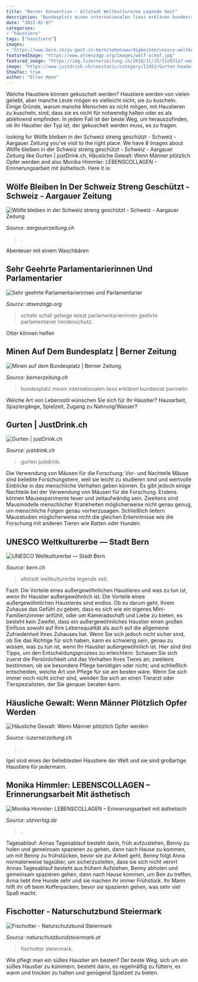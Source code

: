 ```yaml
---
title: "Berner Konvention ~ Altstadt Weltkulturerbe Legende Seit"
description: "Bundesplatz minen internationalen liess erklären bundesrat parmelin"
date: "2022-02-07"
categories:
- "haustiere"
tags: ["haustiere"]
images:
- "https://www.bern.ch/zu-gast-in-bern/sehenswurdigkeiten/unesco-weltkulturerbe/bernartikelblock.2004-12-13.5097638228-image1/@@images/d05c7134-f62a-454d-a3a2-830760e79c40.jpeg"
featuredImage: "https://www.atsenzagp.org/images/wolf-schaf.jpg"
featured_image: "https://img.luzernerzeitung.ch/2018/11/15/11e931a7-eed6-4ed8-a7c8-cf761590ff0d.jpeg?width=1360&amp;height=906&amp;fit=crop&amp;quality=75&amp;auto=webp"
image: "https://www.justdrink.ch/cmsstatic/category/11452/Gurten-header-1.png"
ShowToc: true
author: "Ellen Mann"
---
```



Welche Haustiere können gekuschelt werden?
Haustiere werden von vielen geliebt, aber manche Leute mögen es vielleicht nicht, sie zu kuscheln. Einige Gründe, warum manche Menschen es nicht mögen, mit Haustieren zu kuscheln, sind, dass sie es nicht für notwendig halten oder es als ablehnend empfinden. In jedem Fall ist der beste Weg, um herauszufinden, ob Ihr Haustier der Typ ist, der gekuschelt werden muss, es zu fragen.

	

		
looking for Wölfe bleiben in der Schweiz streng geschützt - Schweiz - Aargauer Zeitung you've visit to the right place. We have 8 Images about Wölfe bleiben in der Schweiz streng geschützt - Schweiz - Aargauer Zeitung like Gurten | justDrink.ch, Häusliche Gewalt: Wenn Männer plötzlich Opfer werden and also Monika Himmler: LEBENSCOLLAGEN – Erinnerungsarbeit mit ästhetisch. Here it is:
		
    
## Wölfe Bleiben In Der Schweiz Streng Geschützt - Schweiz - Aargauer Zeitung

<img loading=lazy src="https://static.az-cdn.ch/__ip/q26mKyFVVS45bBSZxO8rolXAcsA/19992dad72ab51d550705aaf5f8372e38bd36bce/n-large-16x9-far" onerror="this.onerror=null;this.src='https://tse3.mm.bing.net/th?id=OIP.Ky2wREhGBiBbKibvVPUMigHaEK&amp;pid=15.1';" alt="Wölfe bleiben in der Schweiz streng geschützt - Schweiz - Aargauer Zeitung">

_Source: aargauerzeitung.ch_

>. 

	

Abenteuer mit einem Waschbären

    
## Sehr Geehrte Parlamentarierinnen Und Parlamentarier

<img loading=lazy src="https://www.atsenzagp.org/images/wolf-schaf.jpg" onerror="this.onerror=null;this.src='https://tse1.mm.bing.net/th?id=OIP.5TWiNurvSh3XYYs-e0fkUAHaEK&amp;pid=15.1';" alt="Sehr geehrte Parlamentarierinnen und Parlamentarier">

_Source: atsenzagp.org_

>schafe schaf gehege reisst parlamentarierinnen geehrte parlamentarier herdenschutz. 

	

Otter können helfen

    
## Minen Auf Dem Bundesplatz | Berner Zeitung

<img loading=lazy src="https://cdn.unitycms.io/image/ocroped/1200,1200,1000,1000,0,0/z8FL7bgPB_w/C_pogZaSqfZ9OvZ3QieOd-.jpg" onerror="this.onerror=null;this.src='https://tse3.mm.bing.net/th?id=OIP.aIfBeqO9RNQRgRX3GUK7HAHaE8&amp;pid=15.1';" alt="Minen auf dem Bundesplatz | Berner Zeitung">

_Source: bernerzeitung.ch_

>bundesplatz minen internationalen liess erklären bundesrat parmelin. 

	

Welche Art von Lebensstil wünschen Sie sich für Ihr Haustier? Hausarbeit, Spaziergänge, Spielzeit, Zugang zu Nahrung/Wasser?

    
## Gurten | JustDrink.ch

<img loading=lazy src="https://www.justdrink.ch/cmsstatic/category/11452/Gurten-header-1.png" onerror="this.onerror=null;this.src='https://tse2.mm.bing.net/th?id=OIP._WQDR_aTx6VqePawuByqIQHaCx&amp;pid=15.1';" alt="Gurten | justDrink.ch">

_Source: justdrink.ch_

>gurten justdrink. 

	

Die Verwendung von Mäusen für die Forschung: Vor- und Nachteile
Mäuse sind beliebte Forschungstiere, weil sie leicht zu studieren sind und wertvolle Einblicke in das menschliche Verhalten geben können. Es gibt jedoch einige Nachteile bei der Verwendung von Mäusen für die Forschung. Erstens können Mausexperimente teuer und zeitaufwändig sein. Zweitens sind Mausmodelle menschlicher Krankheiten möglicherweise nicht genau genug, um menschliche Folgen genau vorherzusagen. Schließlich liefern Mausstudien möglicherweise nicht die gleichen Erkenntnisse wie die Forschung mit anderen Tieren wie Ratten oder Hunden.

    
## UNESCO Weltkulturerbe — Stadt Bern

<img loading=lazy src="https://www.bern.ch/zu-gast-in-bern/sehenswurdigkeiten/unesco-weltkulturerbe/bernartikelblock.2004-12-13.5097638228-image1/@@images/d05c7134-f62a-454d-a3a2-830760e79c40.jpeg" onerror="this.onerror=null;this.src='https://tse1.mm.bing.net/th?id=OIP.qn__zwGstcbjM80Hwj9gwQHaEk&amp;pid=15.1';" alt="UNESCO Weltkulturerbe — Stadt Bern">

_Source: bern.ch_

>altstadt weltkulturerbe legende seit. 

	

Fazit: Die Vorteile eines außergewöhnlichen Haustieres und was zu tun ist, wenn Ihr Haustier außergewöhnlich ist.
Die Vorteile eines außergewöhnlichen Haustieres sind endlos. Ob es darum geht, Ihrem Zuhause das Gefühl zu geben, dass es sich wie ein eigenes Mini-Familienzimmer anfühlt, oder um Kameradschaft und Liebe zu bieten, es besteht kein Zweifel, dass ein außergewöhnliches Haustier einen großen Einfluss sowohl auf Ihre Lebensqualität als auch auf die allgemeine Zufriedenheit Ihres Zuhauses hat. Wenn Sie sich jedoch nicht sicher sind, ob Sie das Richtige für sich haben, kann es schwierig sein, genau zu wissen, was zu tun ist, wenn Ihr Haustier außergewöhnlich ist. Hier sind drei Tipps, um den Entscheidungsprozess zu erleichtern: Schauen Sie sich zuerst die Persönlichkeit und das Verhalten Ihres Tieres an; zweitens bestimmen, ob sie besondere Pflege benötigen oder nicht; und schließlich entscheiden, welche Art von Pflege für sie am besten wäre. Wenn Sie sich immer noch nicht sicher sind, wenden Sie sich an einen Tierarzt oder Tierspezialisten, der Sie genauer beraten kann.

    
## Häusliche Gewalt: Wenn Männer Plötzlich Opfer Werden

<img loading=lazy src="https://img.luzernerzeitung.ch/2018/11/15/11e931a7-eed6-4ed8-a7c8-cf761590ff0d.jpeg?width=1360&amp;height=906&amp;fit=crop&amp;quality=75&amp;auto=webp" onerror="this.onerror=null;this.src='https://tse1.mm.bing.net/th?id=OIP.NxR_0x2PAntMA5xmNOTbeQHaE7&amp;pid=15.1';" alt="Häusliche Gewalt: Wenn Männer plötzlich Opfer werden">

_Source: luzernerzeitung.ch_

>. 

	

Igel sind eines der beliebtesten Haustiere der Welt und sie sind großartige Haustiere für jedermann.

    
## Monika Himmler: LEBENSCOLLAGEN – Erinnerungsarbeit Mit ästhetisch

<img loading=lazy src="https://www.utzverlag.de/assets/catalog/_resampled/setWidthWzQ0MF0/44533.jpg" onerror="this.onerror=null;this.src='https://tse2.mm.bing.net/th?id=OIP.FdZd2LucQPpBEixAT5DgwQAAAA&amp;pid=15.1';" alt="Monika Himmler: LEBENSCOLLAGEN – Erinnerungsarbeit mit ästhetisch">

_Source: utzverlag.de_

>. 

	

Tagesablauf: Annas Tagesablauf besteht darin, früh aufzustehen, Benny zu holen und gemeinsam spazieren zu gehen, dann nach Hause zu kommen, um mit Benny zu frühstücken, bevor sie zur Arbeit geht. Benny folgt Anna normalerweise tagsüber, um sicherzustellen, dass sie sich nicht verirrt
Annas Tagesablauf besteht aus frühem Aufstehen, Benny abholen und gemeinsam spazieren gehen, dann nach Hause kommen, um Ben zu treffen. Anna liebt ihre Hunde sehr und sie machen ihr immer Frühstück. Ihr Mann hilft ihr oft beim Kofferpacken, bevor sie spazieren gehen, was sehr viel Spaß macht.

    
## Fischotter - Naturschutzbund Steiermark

<img loading=lazy src="https://www.naturschutzbundsteiermark.at/files/stmk_homepage/news/2017/Fischotter.jpg" onerror="this.onerror=null;this.src='https://tse2.mm.bing.net/th?id=OIP.L4Gx-54hkLzl5qUpI4on4AHaE8&amp;pid=15.1';" alt="Fischotter - Naturschutzbund Steiermark">

_Source: naturschutzbundsteiermark.at_

>fischotter steiermark. 

	

Wie pflegt man ein süßes Haustier am besten?
Der beste Weg, sich um ein süßes Haustier zu kümmern, besteht darin, es regelmäßig zu füttern, es warm und trocken zu halten und genügend Spielzeit zu bieten.

